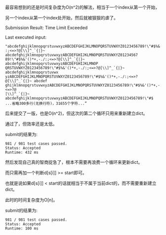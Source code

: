 最容易想到的还是时间复杂度为O(n^2)的解法，相当于一个index从第一个开始，

另一个index从第一个index处开始，然后就被狠狠的虐了。

Submission Result: Time Limit Exceeded

Last executed input:

```
"abcdefghijklmnopqrstuvwxyzABCDEFGHIJKLMNOPQRSTUVWXYZ0123456789!\"#$%&'()*+,-./
:;<=>?@[\\]^_`{|}~ abcdefghijklmnopqrstuvwxyzABCDEFGHIJKLMNOPQRSTUVWXYZ01234567
89!\"#$%&'()*+,-./:;<=>?@[\\]^_`{|}~ abcdefghijklmnopqrstuvwxyzABCDEFGHIJKLMNOP
QRSTUVWXYZ0123456789!\"#$%&'()*+,-./:;<=>?@[\\]^_`{|}~ abcdefghijklmnopqrstuvwx
yzABCDEFGHIJKLMNOPQRSTUVWXYZ0123456789!\"#$%&'()*+,-./:;<=>?@[\\]^_`{|}~ abcdef
ghijklmnopqrstuvwxyzABCDEFGHIJKLMNOPQRSTUVWXYZ0123456789!\"#$%&'()*+,-./:;<=>?@
[\\]^_`{|}~ abcdefghijklmnopqrstuvwxyzABCDEFGHIJKLMNOPQRSTUVWXYZ0123456789!\"#$
...省略300多行(无换行符)，31655个字符...”
```

后来提交了一版，也是O(n^2)，但这次的第二个循环只用来重新建立dict。

通过了，但效率还是太低。

submit的结果为:
```
981 / 981 test cases passed.
Status: Accepted
Runtime: 432 ms
```

然后发现自己真的智商捉急了，根本不需要再浪费一个循环来更新dict。

而只需再加一个判断d[s[i]] >= start即可。

也就是说如果d[s[i]] < start的话就相当于不属于当前dict的，而不需要重新建立dict。

此时的时间复杂度为O[n]。

submit的结果为:
```
981 / 981 test cases passed.
Status: Accepted
Runtime: 100 ms
```


